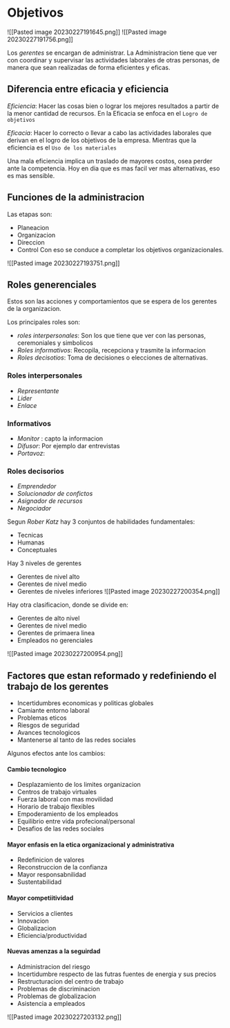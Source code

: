 
# Objetivos

![[Pasted image 20230227191645.png]]
![[Pasted image 20230227191756.png]]



Los *gerentes* se encargan de administrar. 
La Administracion tiene que ver con coordinar y supervisar las actividades laborales de otras personas, de manera que sean realizadas de forma eficientes y eficas. 

## Diferencia entre eficacia y eficiencia
*Eficiencia*: Hacer las cosas bien o lograr los mejores resultados a partir de la menor cantidad de recursos. En la Eficacia se enfoca en el ``Logro de objetivos``

*Eficacia*: Hacer lo correcto o llevar a cabo las actividades laborales que derivan en el logro de los objetivos de la empresa. Mientras que la eficiencia es el `Uso de los materiales`

Una mala eficiencia implica un traslado de mayores costos, osea perder ante la competencia. Hoy en dia que es mas facil ver mas alternativas, eso es mas sensible. 

## Funciones de la administracion
Las etapas son:
- Planeacion
- Organizacion
- Direccion
- Control 
Con eso se conduce a completar los objetivos organizacionales. 

![[Pasted image 20230227193751.png]]

## Roles generenciales
Estos son las acciones y comportamientos que se espera de los gerentes de la organizacion. 

Los principales roles son: 
- *roles interpersonales*: Son los que tiene que ver con las personas, ceremoniales y simbolicos
- *Roles informativos*: Recopila, recepciona y trasmite la informacion 
- *Roles decisotios*: Toma de decisiones o elecciones de alternativas. 

### Roles interpersonales
- *Representante*
- *Lider*
- *Enlace* 

### Informativos
- *Monitor* : capto la informacion
- *Difusor*: Por ejemplo dar entrevistas 
- *Portavoz*: 

### Roles decisorios
- *Emprendedor*
- *Solucionador de confictos*
- *Asignador de recursos*
- *Negociador*


Segun *Rober Katz* hay 3 conjuntos de habilidades fundamentales: 
- Tecnicas
- Humanas
- Conceptuales


Hay 3 niveles de gerentes
- Gerentes de nivel alto 
- Gerentes de nivel medio
- Gerentes de niveles inferiores
![[Pasted image 20230227200354.png]]


Hay otra clasificacion, donde se divide en: 
- Gerentes de alto nivel 
- Gerentes de nivel medio 
- Gerentes de primaera linea
- Empleados no gerenciales 
 
![[Pasted image 20230227200954.png]]


## Factores que estan reformado y redefiniendo el trabajo de los gerentes
- Incertidumbres economicas y politicas globales 
- Camiante entorno laboral
- Problemas eticos
- Riesgos de seguridad
- Avances tecnologicos
- Mantenerse al tanto de las redes sociales

Algunos efectos ante los cambios: 

#### Cambio tecnologico 
- Desplazamiento de los limites organizacion
- Centros de trabajo virtuales
- Fuerza laboral con mas movilidad
- Horario de trabajo flexibles
- Empoderamiento de los empleados
- Equilibrio entre vida profecional/personal
- Desafios de las redes sociales 

#### Mayor enfasis en la etica organizacional y administrativa
- Redefinicion de valores
- Reconstruccion de la confianza
- Mayor responsabnilidad 
- Sustentabilidad

#### Mayor competiitividad 
- Servicios a clientes
- Innovacion
- Globalizacion
- Eficiencia/productividad

#### Nuevas amenzas a la seguirdad
- Administracion del riesgo 
- Incertidumbre respecto de las futras fuentes de energia y sus precios
- Restructuracion del centro de trabajo 
- Problemas de discriminacion
- Problemas de globalizacion 
- Asistencia a empleados 








![[Pasted image 20230227203132.png]]